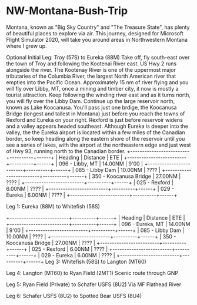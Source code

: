 # NW-Montana-Bush-Trip
 Montana, known as "Big Sky Country" and "The Treasure State", has plenty of beautiful places to explore via air. This journey, designed for Microsoft Flight Simulator 2020, will take you around areas in Northwestern Montana where I grew up.

Optional Initial Leg: Troy (57S) to Eureka (88M)
Take off, fly south-east over the town of Troy and following the Kootenai River east. US Hwy 2 runs alongside the river. The Kootenay River is one of the uppermost major tributaries of the Columbia River, the largest North American river that empties into the Pacific Ocean. Approximately 15 nm of river flying and you will fly over Libby, MT, once a mining and timber city, it now is mostly a tourist attraction. Keep following the winding river east and as it turns north, you will fly over the Libby Dam. Continue up the large reservoir north, known as Lake Koocanusa. You'll pass just one brdige, the Koocanusa Bridge (longest and tallest in Montana) just before you reach the towns of Rexford and Eureka on your right. Rexford is just before reservoir widens and a valley appears headed southeast. Although Eureka is deeper into the valley, the the Eureka airport is located within a few miles of the Canadian border, so keep heading along the eastern shore of the reservoir until you see a series of lakes, with the airport at the northeastern edge and just west of Hwy 93, running north to the Canadian border.
+-------------------------+----------+------+
| Heading                 | Distance | ETE  |
+-------------------------+----------+------+
| 096 - Libby, MT         | 14.00NM  | 9'00 |
+-------------------------+----------+------+
| 085 - Libby Dam         | 10.00NM  | ???? |
+-------------------------+----------+------+
| 350 - Koocanusa Bridge  | 27.00NM  | ???? |
+-------------------------+----------+------+
| 025 - Rexford           | 6.00NM   | ???? |
+-------------------------+----------+------+
| 029 - Eureka            | 6.00NM   | ???? |
+-------------------------+----------+------+

Leg 1: Eureka (88M) to Whitefish (58S)

+-------------------------+----------+------+
| Heading                 | Distance | ETE  |
+-------------------------+----------+------+
| 096 - Eureka, MT        | 14.00NM  | 9'00 |
+-------------------------+----------+------+
| 085 - Libby Dam         | 10.00NM  | ???? |
+-------------------------+----------+------+
| 350 - Koocanusa Bridge  | 27.00NM  | ???? |
+-------------------------+----------+------+
| 025 - Rexford           | 6.00NM   | ???? |
+-------------------------+----------+------+
| 029 - Eureka            | 6.00NM   | ???? |
+-------------------------+----------+------+
Leg 3: Whitefish (58S) to Langton (MT60)



Leg 4: Langton (MT60) to Ryan Field (2MT1)
Scenic route through GNP

Leg 5: Ryan Field (Private) to Schafer USFS (8U2)
Via MF Flathead River

Leg 6: Schafer USFS (8U2) to Spotted Bear USFS (8U4)
